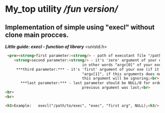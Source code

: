 My_top utility */fun version/*
===

 Implementation of simple using "execl" without clone main procces.
   -------------------------
   

___Little guide: execl - function of library___  <unistd.h> <br>

```html 
 <pre><strong>first parameter:<strong/> - path of executant file "/path/to/some/exec";<br>
    <strong>second parameter:<strong/> - it's 'zero' argument of your exe (path to your exe)<br>
             	        		   in other words "argv[0]" of your executant file;<pre/>	
     ***third parameter:*** - it's 'first' argument of your exe (if it's exist)<br>
		                           "argv[1]", if this arguments does not using in your exe<br>
	      	              		   this argument will be ignoring;<br>
       ***last parameter:*** - last parameter should be NULL/0 for order to show, that
                   	 	           previous argument was last;<br>
<br>
<br>

<h3>Example:   execl("/path/to/exec", "exec", "first arg", NULL);<h3/>
```



